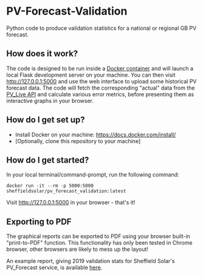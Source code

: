 # PV-Forecast-Validation

Python code to produce validation statistics for a national or regional GB PV forecast.

## How does it work?

The code is designed to be run inside a [Docker container](https://hub.docker.com/repository/docker/sheffieldsolar/pv_forecast_validation) and will launch a local Flask development server on your machine. You can then visit http://127.0.0.1:5000 and use the web interface to upload some historical PV forecast data. The code will fetch the corresponding "actual" data from the [PV_Live API](https://www.solar.sheffield.ac.uk/pvlive/) and calculate various error metrics, before presenting them as interactive graphs in your browser.

## How do I get set up?

* Install Docker on your machine: https://docs.docker.com/install/
* [Optionally, clone this repository to your machine]

## How do I get started?

In your local terminal/command-prompt, run the following command:

`docker run -it --rm -p 5000:5000 sheffieldsolar/pv_forecast_validation:latest`

Visit http://127.0.0.1:5000 in your browser - that's it!

## Exporting to PDF

The graphical reports can be exported to PDF using your browser built-in "print-to-PDF" function. This functionality has only been tested in Chrome browser, other browsers are likely to mess up the layout!

An example report, giving 2019 validation stats for Sheffield Solar's PV_Forecast service, is available [here](https://drive.google.com/file/d/1faYN3z5F0WqZfdk3RpWyHGeHcKJvVwDQ/view?usp=sharing).
